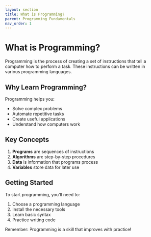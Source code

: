 ```yaml
---
layout: section
title: What is Programming?
parent: Programming Fundamentals
nav_order: 1
---
```


# What is Programming?

Programming is the process of creating a set of instructions that tell a computer how to perform a task. These instructions can be written in various programming languages.

## Why Learn Programming?

Programming helps you:
- Solve complex problems
- Automate repetitive tasks
- Create useful applications
- Understand how computers work

## Key Concepts

1. **Programs** are sequences of instructions
2. **Algorithms** are step-by-step procedures
3. **Data** is information that programs process
4. **Variables** store data for later use

## Getting Started

To start programming, you'll need to:
1. Choose a programming language
2. Install the necessary tools
3. Learn basic syntax
4. Practice writing code

Remember: Programming is a skill that improves with practice!
